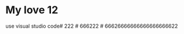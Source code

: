 # My love 12
use visual studio code#   2 2 2  
 #   6 6 6 2 2 2  
 #   6 6 6 2 6 6 6 6 6 6 6 6 6 6 6 6 6 6 6 6 6 2 2  
 